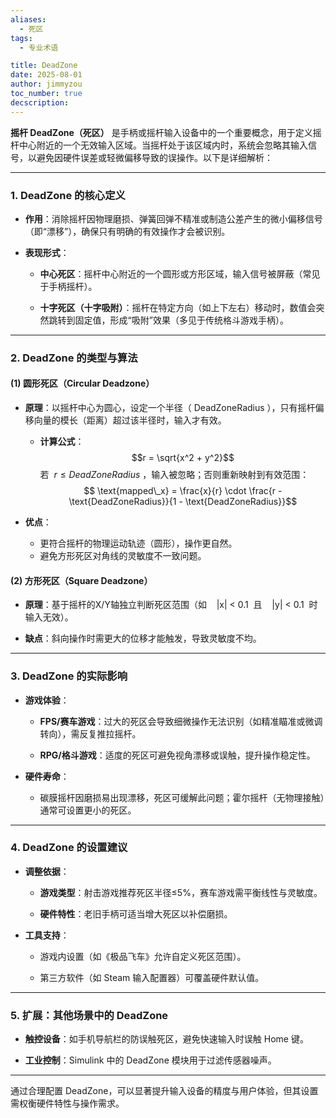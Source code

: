 ```yaml
---
aliases:
  - 死区
tags:
  - 专业术语

title: DeadZone
date: 2025-08-01
author: jimmyzou
toc_number: true
decscription: 
---
```


**摇杆 DeadZone（死区）** 是手柄或摇杆输入设备中的一个重要概念，用于定义摇杆中心附近的一个无效输入区域。当摇杆处于该区域内时，系统会忽略其输入信号，以避免因硬件误差或轻微偏移导致的误操作。以下是详细解析：

---

### **1. DeadZone 的核心定义**

- **作用**：消除摇杆因物理磨损、弹簧回弹不精准或制造公差产生的微小偏移信号（即“漂移”），确保只有明确的有效操作才会被识别。

- **表现形式**：

    - **中心死区**：摇杆中心附近的一个圆形或方形区域，输入信号被屏蔽（常见于手柄摇杆）。

    - **十字死区（十字吸附）**：摇杆在特定方向（如上下左右）移动时，数值会突然跳转到固定值，形成“吸附”效果（多见于传统格斗游戏手柄）。

---

### **2. DeadZone 的类型与算法**

#### **(1) 圆形死区（Circular Deadzone）**

- **原理**：以摇杆中心为圆心，设定一个半径（ DeadZoneRadius ），只有摇杆偏移向量的模长（距离）超过该半径时，输入才有效。

    - **计算公式**：$$r = \sqrt{x^2 + y^2}​$$
        若  $r ≤ DeadZoneRadius$ ，输入被忽略；否则重新映射到有效范围：$$
        \text{mapped\_x} = \frac{x}{r} \cdot \frac{r - \text{DeadZoneRadius}}{1 - \text{DeadZoneRadius}}$$

- **优点**：
    - 更符合摇杆的物理运动轨迹（圆形），操作更自然。
    - 避免方形死区对角线的灵敏度不一致问题。

#### **(2) 方形死区（Square Deadzone）**

- **原理**：基于摇杆的X/Y轴独立判断死区范围（如    |x| < 0.1  且    |y| < 0.1  时输入无效）。

- **缺点**：斜向操作时需更大的位移才能触发，导致灵敏度不均。

---

### **3. DeadZone 的实际影响**

- **游戏体验**：

    - **FPS/赛车游戏**：过大的死区会导致细微操作无法识别（如精准瞄准或微调转向），需反复推拉摇杆。

    - **RPG/格斗游戏**：适度的死区可避免视角漂移或误触，提升操作稳定性。

- **硬件寿命**：

    - 碳膜摇杆因磨损易出现漂移，死区可缓解此问题；霍尔摇杆（无物理接触）通常可设置更小的死区。

---

### **4. DeadZone 的设置建议**

- **调整依据**：

    - **游戏类型**：射击游戏推荐死区半径≤5%，赛车游戏需平衡线性与灵敏度。

    - **硬件特性**：老旧手柄可适当增大死区以补偿磨损。

- **工具支持**：

    - 游戏内设置（如《极品飞车》允许自定义死区范围）。

    - 第三方软件（如 Steam 输入配置器）可覆盖硬件默认值。

---

### **5. 扩展：其他场景中的 DeadZone**

- **触控设备**：如手机导航栏的防误触死区，避免快速输入时误触 Home 键。

- **工业控制**：Simulink 中的 DeadZone 模块用于过滤传感器噪声。

---

通过合理配置 DeadZone，可以显著提升输入设备的精度与用户体验，但其设置需权衡硬件特性与操作需求。